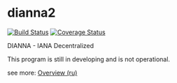 dianna2
=======
[![Build Status](https://travis-ci.org/denizzzka/dianna2.svg?branch=master)](https://travis-ci.org/denizzzka/dianna2) [![Coverage Status](https://coveralls.io/repos/denizzzka/dianna2/badge.svg?branch=master)](https://coveralls.io/r/denizzzka/dianna2?branch=master)

DIANNA - IANA Decentralized

This program is still in developing and is not operational.

see more: [Overview (ru)](https://github.com/denizzzka/dianna2/wiki/Overview-(ru))
